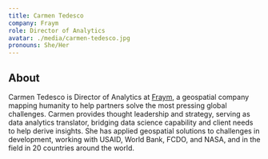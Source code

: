 ```yaml
---
title: Carmen Tedesco
company: Fraym
role: Director of Analytics
avatar: ./media/carmen-tedesco.jpg
pronouns: She/Her
---
```

## About

Carmen Tedesco is Director of Analytics at [Fraym](https://fraym.io/), a geospatial company mapping humanity to help partners solve the most pressing global challenges. Carmen provides thought leadership and strategy, serving as data analytics translator, bridging data science capability and client needs to help derive insights. She has applied geospatial solutions to challenges in development, working with USAID, World Bank, FCDO, and NASA, and in the field in 20 countries around the world.